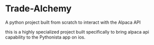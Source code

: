 # Trade-Alchemy
A python project built from scratch to interact with the Alpaca API

this is a highly specialized project built specifically to bring alpaca api capability to the Pythonista app on ios. 

